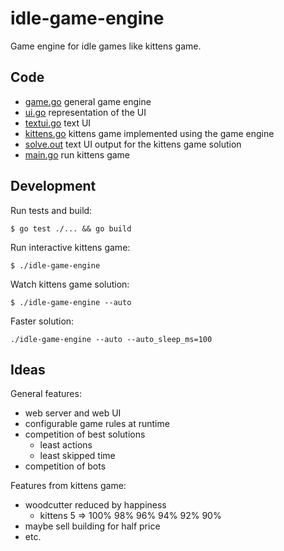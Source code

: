 # idle-game-engine

Game engine for idle games like kittens game.

## Code

- [game.go](game/game.go) general game engine
- [ui.go](ui/ui.go) representation of the UI
- [textui.go](textui/textui.go) text UI
- [kittens.go](kittens/kittens.go) kittens game implemented using the game engine
- [solve.out](kittens/testdata/solve.out) text UI output for the kittens game solution
- [main.go](main.go) run kittens game

## Development

Run tests and build:

```
$ go test ./... && go build
```

Run interactive kittens game:

```
$ ./idle-game-engine
```

Watch kittens game solution:

```
$ ./idle-game-engine --auto
```

Faster solution:

```
./idle-game-engine --auto --auto_sleep_ms=100
```

## Ideas

General features:

- web server and web UI
- configurable game rules at runtime
- competition of best solutions
  - least actions 
  - least skipped time
- competition of bots

Features from kittens game:

- woodcutter reduced by happiness
  - kittens 5 => 100% 98% 96% 94% 92% 90%
- maybe sell building for half price
- etc.

